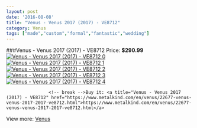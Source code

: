 ```yaml
---
layout: post
date: '2016-08-08'
title: "Venus - Venus 2017 (2017) - VE8712"
category: Venus
tags: ["made","custom","formal","fantastic","wedding"]
---
```

###Venus - Venus 2017 (2017) - VE8712
Price: **$290.99**
<a href="https://www.metalkind.com/en/venus/22677-venus-venus-2017-2017-ve8712.html"><img src="http://img.metalkind.com/97824-thickbox_default/venus-venus-2017-2017-ve8712.jpg" alt="Venus - Venus 2017 (2017) - VE8712 0" /></a>
<a href="https://www.metalkind.com/en/venus/22677-venus-venus-2017-2017-ve8712.html"><img src="http://img.metalkind.com/97825-thickbox_default/venus-venus-2017-2017-ve8712.jpg" alt="Venus - Venus 2017 (2017) - VE8712 1" /></a>
<a href="https://www.metalkind.com/en/venus/22677-venus-venus-2017-2017-ve8712.html"><img src="http://img.metalkind.com/97826-thickbox_default/venus-venus-2017-2017-ve8712.jpg" alt="Venus - Venus 2017 (2017) - VE8712 2" /></a>
<a href="https://www.metalkind.com/en/venus/22677-venus-venus-2017-2017-ve8712.html"><img src="http://img.metalkind.com/97827-thickbox_default/venus-venus-2017-2017-ve8712.jpg" alt="Venus - Venus 2017 (2017) - VE8712 3" /></a>
<a href="https://www.metalkind.com/en/venus/22677-venus-venus-2017-2017-ve8712.html"><img src="http://img.metalkind.com/97828-thickbox_default/venus-venus-2017-2017-ve8712.jpg" alt="Venus - Venus 2017 (2017) - VE8712 4" /></a>


					<!-- break -->Buy it: <a title="Venus - Venus 2017 (2017) - VE8712" href="https://www.metalkind.com/en/venus/22677-venus-venus-2017-2017-ve8712.html">https://www.metalkind.com/en/venus/22677-venus-venus-2017-2017-ve8712.html</a>
View more: [Venus](https://www.metalkind.com/en/112-venus)
